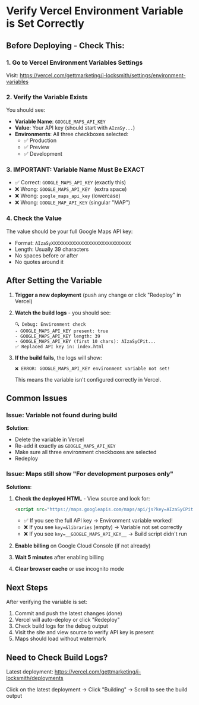 # Verify Vercel Environment Variable is Set Correctly

## Before Deploying - Check This:

### 1. Go to Vercel Environment Variables Settings
Visit: https://vercel.com/gettmarketing/i-locksmith/settings/environment-variables

### 2. Verify the Variable Exists
You should see:
- **Variable Name**: `GOOGLE_MAPS_API_KEY`
- **Value**: Your API key (should start with `AIzaSy...`)
- **Environments**: All three checkboxes selected:
  - ✅ Production
  - ✅ Preview
  - ✅ Development

### 3. IMPORTANT: Variable Name Must Be EXACT
- ✅ Correct: `GOOGLE_MAPS_API_KEY` (exactly this)
- ❌ Wrong: `GOOGLE_MAPS_API_KEY ` (extra space)
- ❌ Wrong: `google_maps_api_key` (lowercase)
- ❌ Wrong: `GOOGLE_MAP_API_KEY` (singular "MAP")

### 4. Check the Value
The value should be your full Google Maps API key:
- Format: `AIzaSyXXXXXXXXXXXXXXXXXXXXXXXXXXXXXX`
- Length: Usually 39 characters
- No spaces before or after
- No quotes around it

## After Setting the Variable

1. **Trigger a new deployment** (push any change or click "Redeploy" in Vercel)
2. **Watch the build logs** - you should see:
   ```
   🔍 Debug: Environment check
   - GOOGLE_MAPS_API_KEY present: true
   - GOOGLE_MAPS_API_KEY length: 39
   - GOOGLE_MAPS_API_KEY (first 10 chars): AIzaSyCPit...
   ✅ Replaced API key in: index.html
   ```

3. **If the build fails**, the logs will show:
   ```
   ❌ ERROR: GOOGLE_MAPS_API_KEY environment variable not set!
   ```
   This means the variable isn't configured correctly in Vercel.

## Common Issues

### Issue: Variable not found during build
**Solution**:
- Delete the variable in Vercel
- Re-add it exactly as `GOOGLE_MAPS_API_KEY`
- Make sure all three environment checkboxes are selected
- Redeploy

### Issue: Maps still show "For development purposes only"
**Solutions**:
1. **Check the deployed HTML** - View source and look for:
   ```html
   <script src="https://maps.googleapis.com/maps/api/js?key=AIzaSyCPit...&libraries=geometry"></script>
   ```
   - ✅ If you see the full API key → Environment variable worked!
   - ❌ If you see `key=&libraries` (empty) → Variable not set correctly
   - ❌ If you see `key=__GOOGLE_MAPS_API_KEY__` → Build script didn't run

2. **Enable billing** on Google Cloud Console (if not already)
3. **Wait 5 minutes** after enabling billing
4. **Clear browser cache** or use incognito mode

## Next Steps

After verifying the variable is set:

1. Commit and push the latest changes (done)
2. Vercel will auto-deploy or click "Redeploy"
3. Check build logs for the debug output
4. Visit the site and view source to verify API key is present
5. Maps should load without watermark

## Need to Check Build Logs?

Latest deployment: https://vercel.com/gettmarketing/i-locksmith/deployments

Click on the latest deployment → Click "Building" → Scroll to see the build output
